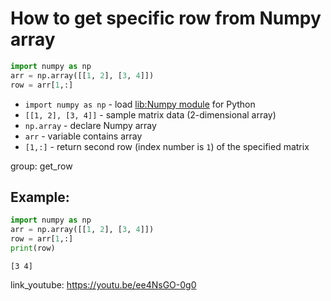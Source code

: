 # How to get specific row from Numpy array

```python
import numpy as np
arr = np.array([[1, 2], [3, 4]])
row = arr[1,:]
```

- `import numpy as np` - load [lib:Numpy module](/python-numpy/how-to-install-python-numpy-lib) for Python
- `[[1, 2], [3, 4]]` - sample matrix data (2-dimensional array)
- `np.array` - declare Numpy array
- `arr` - variable contains array
- `[1,:]` - return second row (index number is `1`) of the specified matrix

group: get_row

## Example: 
```python
import numpy as np
arr = np.array([[1, 2], [3, 4]])
row = arr[1,:]
print(row)
```
```
[3 4]

```

link_youtube: https://youtu.be/ee4NsGO-0g0
